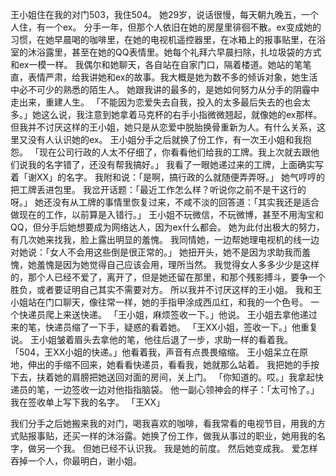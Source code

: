 王小姐住在我的对门503，我住504。
她29岁，说话很慢，每天朝九晚五，一个人住，有一个ex。
分手一年，但那个人依旧在她的房屋里徘徊不散。ex变成她的习惯，在她早晨喝的咖啡里，在她的电视机遥控器里，在冰箱上的报事贴里，在浴室的沐浴露里，甚至在她的QQ表情里。她每个礼拜六早晨扫除，扎垃圾袋的方式和ex一模一样。
我偶尔和她聊天，各自站在自家门口，隔着楼道。她站的笔笔直，表情严肃，给我讲她和ex的故事。我大概是她为数不多的倾诉对象，她生活中必不可少的熟悉的陌生人。
她跟我讲的最多的，是她如何努力从分手的阴霾中走出来，重建人生。
「不能因为恋爱失去自我，投入的太多最后失去的也会太多。」她这么说，我注意到她拿着马克杯的右手小指微微翘起，就像她的ex那样。
但我并不讨厌这样的王小姐，她只是从恋爱中脱胎换骨重新为人。有什么关系，这里又没有人认识她的ex。
王小姐分手之后就换了份工作，有一次王小姐和我抱怨。
「现在公司行政的人太不仔细了，你看看他们给我的工牌。我上次就去跟他们说我的名字错了，还没有帮我搞好。」
我看了一眼她递过来的工牌，上面确实写着「谢XX」的名字。
我附和说：「是啊，搞行政的么就随便弄弄呀。」
她气哼哼的把工牌丢进包里。
我岔开话题：「最近工作怎么样？听说你之前不是干这行的呀。」
她还没有从工牌的事情里恢复过来，不咸不淡的回答道：「其实我还是适合做现在的工作，以前算是入错行。」
王小姐不玩微信，不玩微博，甚至不用淘宝和QQ，但分手后她想要成为网络达人，因为ex什么都会。
她为此付出极大的努力，有几次她来找我，脸上露出明显的羞愧。
我同情她，一边帮她理电视机的线一边对她说：「女人不会用这些倒是很正常的。」
她扭开头，她不是因为求助我而羞愧，她羞愧是因为她觉得自己应该会用，理所当然。
我觉得女人多多少少是这样的，那个人已经不爱了，离开了，但是她还留在那里，和那个残影搏斗，要争一个胜负，或者要证明自己其实不需要对方。
所以我并不讨厌这样的王小姐。
我和王小姐站在门口聊天，像往常一样，她的手指甲涂成西瓜红，和我的一个色号。
一个快递员爬上来送快递。
「王小姐，麻烦签收一下。」他说。
王小姐去拿他递过来的笔，快递员缩了一下手，疑惑的看着她。
「王XX小姐，签收一下。」他重复说。
王小姐皱着眉头去拿他的笔，他往后退了一步，求助一样的看着我。
「504，王XX小姐的快递。」他看着我，声音有点畏畏缩缩。
王小姐呆立在原地，伸出的手缩不回来，她看看快递员，看看我，她就那么站着。
我把她的手按下去，扶着她的肩膀把她送回对面的房间，关上门。
「你知道的。哎。」我拿起快递员的笔，一边签收一边对他指指脑袋。
他一副心领神会的样子：「太可怜了。」
我在签收单上写下我的名字。
「王XX」

我们分手之后她搬来我的对门，喝我喜欢的咖啡，看我常看的电视节目，用我的方式贴报事贴，还买一样的沐浴露。她换了份工作，做我从事过的职业，她用我的名字，做另一个我。
但她已经不认识我。
我是她的前度。
然后她变成我。
爱怎样吞掉一个人，你最明白，谢小姐。


